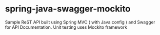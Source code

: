 # spring-java-swagger-mockito
Sample ReST API built using Spring MVC ( with Java config ) and Swagger for API Documentation. Unit testing uses Mockito framework
